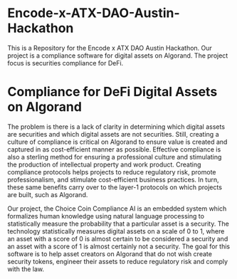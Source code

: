 # Encode-x-ATX-DAO-Austin-Hackathon
This is a Repository for the Encode x ATX DAO Austin Hackathon. Our project is a compliance software for digital assets on Algorand. The project focus is securities compliance for DeFi.

# Compliance for DeFi Digital Assets on Algorand

The problem is there is a lack of clarity in determining which digital assets are securities and which digital assets are not securities. Still, creating a culture of compliance is critical on Algorand to ensure value is created and captured in as cost-efficient manner as possible. Effective compliance is also a sterling method for ensuring a professional culture and stimulating the production of intellectual property and work product. Creating compliance protocols helps projects to reduce regulatory risk, promote professionalism, and stimulate cost-efficient business practices. In turn, these same benefits carry over to the layer-1 protocols on which projects are built, such as Algorand. 

Our project, the Choice Coin Compliance AI is an embedded system which formalizes human knowledge using natural language processing to statistically measure the probability that a particular asset is a security. The technology statistically measures digital assets on a scale of 0 to 1, where an asset with a score of 0 is almost certain to be considered a security and an asset with a score of 1 is almost certainly not a security. The goal for this software is to help asset creators on Algorand that do not wish create security tokens, engineer their assets to reduce regulatory risk and comply with the law. 
